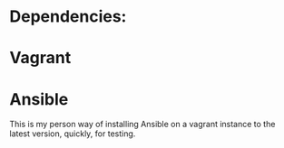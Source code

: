 
Dependencies:
===
Vagrant
====
Ansible
====

This is my person way of installing Ansible on a vagrant instance to the 
latest version, quickly, for testing.
